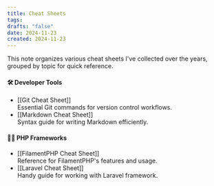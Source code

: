 ```yaml
---
title: Cheat Sheets
tags: 
drafts: "false"
date: 2024-11-23
created: 2024-11-23
---
```


This note organizes various cheat sheets I've collected over the years, grouped by topic for quick reference.

#### 🛠 **Developer Tools**

- [[Git Cheat Sheet]]  
    Essential Git commands for version control workflows.
- [[Markdown Cheat Sheet]]  
    Syntax guide for writing Markdown efficiently.

#### 🧑‍💻 **PHP Frameworks**

- [[FilamentPHP Cheat Sheet]]  
    Reference for FilamentPHP's features and usage.
- [[Laravel Cheat Sheet]]  
    Handy guide for working with Laravel framework.